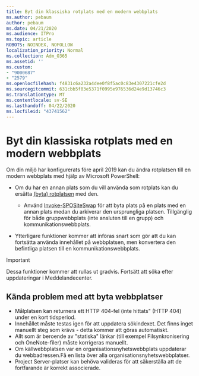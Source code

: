 ```yaml
---
title: Byt din klassiska rotplats med en modern webbplats
ms.author: pebaum
author: pebaum
ms.date: 04/21/2020
ms.audience: ITPro
ms.topic: article
ROBOTS: NOINDEX, NOFOLLOW
localization_priority: Normal
ms.collection: Adm_O365
ms.assetid: ''
ms.custom:
- "9000687"
- "2579"
ms.openlocfilehash: f4831c6a232a4dee0f8f5ac0c83e4307221cfe2d
ms.sourcegitcommit: 631cbb5f03e5371f0995e976536d24e9d13746c3
ms.translationtype: MT
ms.contentlocale: sv-SE
ms.lasthandoff: 04/22/2020
ms.locfileid: "43741562"
---
```

# <a name="swap-your-classic-root-site-with-a-modern-site"></a>Byt din klassiska rotplats med en modern webbplats

Om din miljö har konfigurerats före april 2019 kan du ändra rotplatsen till en modern webbplats med hjälp av Microsoft PowerShell:

- Om du har en annan plats som du vill använda som rotplats kan du ersätta [(byta) rotplatsen](https://docs.microsoft.com/sharepoint/modern-root-site) med den. 
    - Använd [Invoke-SPOSiteSwap](https://docs.microsoft.com/powershell/module/sharepoint-online/invoke-spositeswap?view=sharepoint-ps) för att byta plats på en plats med en annan plats medan du arkiverar den ursprungliga platsen. Tillgänglig för både gruppwebbplats (inte ansluten till en grupp) och kommunikationswebbplats. 

- Ytterligare funktioner kommer att införas snart som gör att du kan fortsätta använda innehållet på webbplatsen, men konvertera den befintliga platsen till en kommunikationswebbplats. 
>[!Important]
>Dessa funktioner kommer att rullas ut gradvis. Fortsätt att söka efter uppdateringar i Meddelandecenter. 

## <a name="known-issues-with-swapping-sites"></a>Kända problem med att byta webbplatser

- Målplatsen kan returnera ett HTTP 404-fel (inte hittats" (HTTP 404) under en kort tidsperiod.
- Innehållet måste testas igen för att uppdatera sökindexet. Det finns inget manuellt steg som krävs - detta kommer att göras automatiskt.
- Allt som är beroende av "statiska" länkar (till exempel Filsynkronisering och OneNote-filer) måste korrigeras manuellt.
- Om källwebbplatsen var en organisationsnyhetswebbplats uppdaterar du webbadressen.Få en lista över alla organisationsnyhetswebbplatser.
- Project Server-platser kan behöva valideras för att säkerställa att de fortfarande är korrekt associerade.
